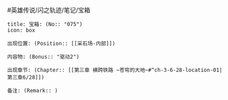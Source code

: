 #英雄传说/闪之轨迹/笔记/宝箱
```ad-quote
title: 宝箱: (No:: "075")
icon: box

出现位置: (Position:: [[采石场·内部]])

内容物: (Bonus:: "驱动2")

出现章节: (Chapter:: [[第三章 横跨铁路 ~苍穹的大地~#^ch-3-6-28-location-01|第三章6/28]])

备注: (Remark:: )

```
